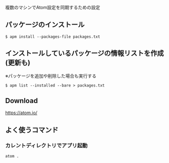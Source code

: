 複数のマシンでAtom設定を同期するための設定

## パッケージのインストール
``` shell
$ apm install --packages-file packages.txt
```

## インストールしているパッケージの情報リストを作成(更新も)
※パッケージを追加や削除した場合も実行する

``` shell
$ apm list --installed --bare > packages.txt
```

## Download

https://atom.io/

## よく使うコマンド

### カレントディレクトリでアプリ起動

``` shell
atom .
```

